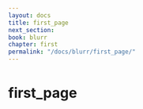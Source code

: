```yaml
---
layout: docs
title: first_page
next_section: 
book: blurr
chapter: first
permalink: "/docs/blurr/first_page/"
---
```


# first_page　　
